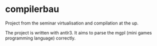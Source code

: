 compilerbau
===========

Project from the seminar virtualisation and compilation at the up.

The project is written with antlr3. It aims to parse the mgpl 
(mini games programming language) correctly.
